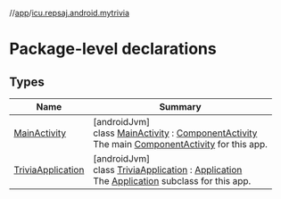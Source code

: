 //[app](../../index.md)/[icu.repsaj.android.mytrivia](index.md)

# Package-level declarations

## Types

| Name                                              | Summary                                                                                                                                                                                                                                                                                                             |
|---------------------------------------------------|---------------------------------------------------------------------------------------------------------------------------------------------------------------------------------------------------------------------------------------------------------------------------------------------------------------------|
| [MainActivity](-main-activity/index.md)           | [androidJvm]<br>class [MainActivity](-main-activity/index.md) : [ComponentActivity](https://developer.android.com/reference/kotlin/androidx/activity/ComponentActivity.html)<br>The main [ComponentActivity](https://developer.android.com/reference/kotlin/androidx/activity/ComponentActivity.html) for this app. |
| [TriviaApplication](-trivia-application/index.md) | [androidJvm]<br>class [TriviaApplication](-trivia-application/index.md) : [Application](https://developer.android.com/reference/kotlin/android/app/Application.html)<br>The [Application](https://developer.android.com/reference/kotlin/android/app/Application.html) subclass for this app.                       |
